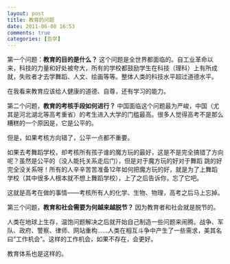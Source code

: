 ```yaml
---
layout: post
title: 教育的问题
date: 2011-06-08 16:53
comments: true
categories: [哲学]
---
```


第一个问题：<strong>教育的目的是什么？</strong>
这个问题是全世界都面临的。自工业革命以来，科技的力量和好处被夸大，所有的学校都鼓励学生在科技（理科）上有所成就，失败者才去学舞蹈、人文、绘画等等。整体人类的科技水平超过道德水平。

在我看来教育应该给人健康的道德、自尊，还有学习的能力。

第二个问题，<strong>教育的考核手段如何进行？</strong>
中国面临这个问题最为严峻，中国（尤其是河北湖北等高考重省）的考生进入大学的门槛最高。很多人觉得高考不是那么糟糕的一个原因是，它是公平的。

但是，如果考核方向错了，公平一点都不重要。

如果去考舞蹈学校，却考核所有孩子谁的魔方玩的最好，这是不是完全搞错了方向呢？虽然是公平的（没人能托关系走后门），但是对于魔方玩的好对于舞蹈 跳的好完全没关系呀！所有的人辛辛苦苦准备12年如何把魔方玩的好，就是为了上舞蹈学校（其中很多人根本就不想上舞蹈学校），上了之后告诉你，忘了它吧。

这就是高考在做的事情——考核所有人的化学、生物、物理，高考之后马上忘掉。

第三个问题，<strong>教育和社会需要为何越来越脱节？</strong>
因为教育者和社会就是脱节的。

人类在地球上生存，温饱问题解决之后就开始自己制造一些问题来闹腾。战争、军队、政府、警察、律师、网站重构……人类在相互斗争中产生了一些需求，美其名曰“工作机会”。这样的工作机会，如果不存在，会更好。

教育体系也是这样的。

